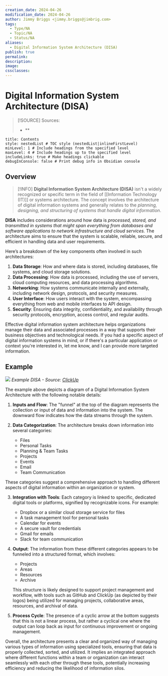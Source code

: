 ```yaml
---
creation_date: 2024-04-26
modification_date: 2024-04-26
author: Jimmy Briggs <jimmy.briggs@jimbrig.com>
tags:
  - Type/NA
  - Topic/NA
  - Status/NA
aliases:
  - Digital Information System Architecture (DISA)
publish: true
permalink:
description:
image:
cssclasses:
---
```


# Digital Information System Architecture (DISA)

> [!SOURCE] Sources:
> - **

```table-of-contents
title: Contents 
style: nestedList # TOC style (nestedList|inlineFirstLevel)
minLevel: 1 # Include headings from the specified level
maxLevel: 4 # Include headings up to the specified level
includeLinks: true # Make headings clickable
debugInConsole: false # Print debug info in Obsidian console
```

## Overview

> [!INFO]
> **Digital Information System Architecture (DISA)** isn't a widely recognized or specific term in the field of [[Information Technology (IT)]] or systems architecture. The concept involves the architecture of digital information systems and generally relates to the *planning, designing, and structuring of systems that handle digital information*.

**DISA** includes considerations around how data is *processed, stored, and transmitted in systems that might span everything from databases and software applications to network infrastructure and cloud services.* The architecture aims to ensure that the system is scalable, reliable, secure, and efficient in handling data and user requirements.

Here’s a breakdown of the key components often involved in such architectures:

1. **Data Storage**: How and where data is stored, including databases, file systems, and cloud storage solutions.
2. **Data Processing**: How data is processed, including the use of servers, cloud computing resources, and data processing algorithms.
3. **Networking**: How systems communicate internally and externally, including network design, protocols, and security measures.
4. **User Interface**: How users interact with the system, encompassing everything from web and mobile interfaces to API design.
5. **Security**: Ensuring data integrity, confidentiality, and availability through security protocols, encryption, access control, and regular audits.

Effective digital information system architecture helps organizations manage their data and associated processes in a way that supports their business objectives and technological needs. If you had a specific aspect of digital information systems in mind, or if there's a particular application or context you're interested in, let me know, and I can provide more targeted information.

## Example

![](https://i.imgur.com/dGgA7j9.png)
*Example DISA - Source: [ClickUp](https://doc.clickup.com/9015213037/p/h/8cnjezd-10395/b6df6749c999c36/8cnjezd-10415)*

The example above depicts a diagram of a Digital Information System Architecture with the following notable details:

1. **Inputs and Flow**: The "funnel" at the top of the diagram represents the collection or input of data and information into the system. The downward flow indicates how the data streams through the system.

2. **Data Categorization**: The architecture breaks down information into several categories:
	- Files
	- Personal Tasks
	- Planning & Team Tasks
	- Projects
	- Events
	- Email
	- Team Communication

These categories suggest a comprehensive approach to handling different aspects of digital information within an organization or system.

3. **Integration with Tools**: Each category is linked to specific, dedicated digital tools or platforms, signified by recognizable icons. For example:    
    - Dropbox or a similar cloud storage service for files
    - A task management tool for personal tasks
    - Calendar for events
    - A secure vault for credentials
    - Gmail for emails
    - Slack for team communication

4. **Output**: The information from these different categories appears to be funneled into a structured format, which involves:
    
    - Projects
    - Areas
    - Resources
    - Archive
    
    This structure is likely designed to support project management and workflow, with tools such as GitHub and ClickUp (as depicted by their logos) being utilized for managing projects, collaborative areas, resources, and archival of data.
    
3. **Process Cycle**: The presence of a cyclic arrow at the bottom suggests that this is not a linear process, but rather a cyclical one where the output can loop back as input for continuous improvement or ongoing management.
    

Overall, the architecture presents a clear and organized way of managing various types of information using specialized tools, ensuring that data is properly collected, sorted, and utilized. It implies an integrated approach where different functions within a team or organization can interact seamlessly with each other through these tools, potentially increasing efficiency and reducing the likelihood of information silos.